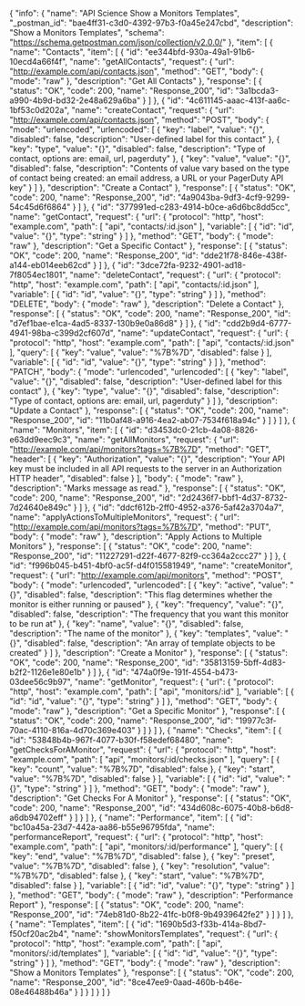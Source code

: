 {
  "info": {
    "name": "API Science Show a Monitors Templates",
    "_postman_id": "bae4ff31-c3d0-4392-97b3-f0a45e247cbd",
    "description": "Show a Monitors Templates",
    "schema": "https://schema.getpostman.com/json/collection/v2.0.0/"
  },
  "item": [
    {
      "name": "Contacts",
      "item": [
        {
          "id": "ee344bfd-930a-49a1-91b6-10ecd4a66f4f",
          "name": "getAllContacts",
          "request": {
            "url": "http://example.com/api/contacts.json",
            "method": "GET",
            "body": {
              "mode": "raw"
            },
            "description": "Get All Contacts"
          },
          "response": [
            {
              "status": "OK",
              "code": 200,
              "name": "Response_200",
              "id": "3a1bcda3-a990-4b9d-bd32-2e48a629a6ba"
            }
          ]
        },
        {
          "id": "4c611145-aaac-413f-aa6c-1bf53c0d202a",
          "name": "createContact",
          "request": {
            "url": "http://example.com/api/contacts.json",
            "method": "POST",
            "body": {
              "mode": "urlencoded",
              "urlencoded": [
                {
                  "key": "label",
                  "value": "{}",
                  "disabled": false,
                  "description": "User-defined label for this contact"
                },
                {
                  "key": "type",
                  "value": "{}",
                  "disabled": false,
                  "description": "Type of contact, options are: email, url, pagerduty"
                },
                {
                  "key": "value",
                  "value": "{}",
                  "disabled": false,
                  "description": "Contents of value vary based on the type of contact being created: an email address, a URL or your PagerDuty API key"
                }
              ]
            },
            "description": "Create a Contact"
          },
          "response": [
            {
              "status": "OK",
              "code": 200,
              "name": "Response_200",
              "id": "4a9043ba-9df3-4cf9-9299-54c45d6f6864"
            }
          ]
        },
        {
          "id": "377991ed-c283-4914-b0ce-a6d6bc8dd5cc",
          "name": "getContact",
          "request": {
            "url": {
              "protocol": "http",
              "host": "example.com",
              "path": [
                "api",
                "contacts/:id.json"
              ],
              "variable": [
                {
                  "id": "id",
                  "value": "{}",
                  "type": "string"
                }
              ]
            },
            "method": "GET",
            "body": {
              "mode": "raw"
            },
            "description": "Get a Specific Contact"
          },
          "response": [
            {
              "status": "OK",
              "code": 200,
              "name": "Response_200",
              "id": "dde21f78-846e-438f-a144-eb014eeb62cd"
            }
          ]
        },
        {
          "id": "3dce72fa-9232-4901-ad18-7f8054ec1801",
          "name": "deleteContact",
          "request": {
            "url": {
              "protocol": "http",
              "host": "example.com",
              "path": [
                "api",
                "contacts/:id.json"
              ],
              "variable": [
                {
                  "id": "id",
                  "value": "{}",
                  "type": "string"
                }
              ]
            },
            "method": "DELETE",
            "body": {
              "mode": "raw"
            },
            "description": "Delete a Contact"
          },
          "response": [
            {
              "status": "OK",
              "code": 200,
              "name": "Response_200",
              "id": "d7ef1bae-e1ca-4ad5-8337-130b9e0a86d8"
            }
          ]
        },
        {
          "id": "cdd2b9d4-6777-4941-98ba-c399d2cf607d",
          "name": "updateContact",
          "request": {
            "url": {
              "protocol": "http",
              "host": "example.com",
              "path": [
                "api",
                "contacts/:id.json"
              ],
              "query": [
                {
                  "key": "value",
                  "value": "%7B%7D",
                  "disabled": false
                }
              ],
              "variable": [
                {
                  "id": "id",
                  "value": "{}",
                  "type": "string"
                }
              ]
            },
            "method": "PATCH",
            "body": {
              "mode": "urlencoded",
              "urlencoded": [
                {
                  "key": "label",
                  "value": "{}",
                  "disabled": false,
                  "description": "User-defined label for this contact"
                },
                {
                  "key": "type",
                  "value": "{}",
                  "disabled": false,
                  "description": "Type of contact, options are: email, url, pagerduty"
                }
              ]
            },
            "description": "Update a Contact"
          },
          "response": [
            {
              "status": "OK",
              "code": 200,
              "name": "Response_200",
              "id": "11b0af48-a916-4ea2-ab07-7534f618a94c"
            }
          ]
        }
      ]
    },
    {
      "name": "Monitors",
      "item": [
        {
          "id": "d3453dc0-21cb-4a08-8826-e63dd9eec9c3",
          "name": "getAllMonitors",
          "request": {
            "url": "http://example.com/api/monitors?tags=%7B%7D",
            "method": "GET",
            "header": [
              {
                "key": "Authorization",
                "value": "{}",
                "description": "Your API key must be included in all API requests to the server in an Authorization HTTP header",
                "disabled": false
              }
            ],
            "body": {
              "mode": "raw"
            },
            "description": "Marks message as read."
          },
          "response": [
            {
              "status": "OK",
              "code": 200,
              "name": "Response_200",
              "id": "2d2436f7-bbf1-4d37-8732-7d24640e849c"
            }
          ]
        },
        {
          "id": "ddcf612b-2ff0-4952-a376-5af42a3704a7",
          "name": "applyActionsToMultipleMonitors",
          "request": {
            "url": "http://example.com/api/monitors?tags=%7B%7D",
            "method": "PUT",
            "body": {
              "mode": "raw"
            },
            "description": "Apply Actions to Multiple Monitors"
          },
          "response": [
            {
              "status": "OK",
              "code": 200,
              "name": "Response_200",
              "id": "11227291-d22f-4677-82f9-cc364a2ccc27"
            }
          ]
        },
        {
          "id": "f996b045-b451-4bf0-ac5f-d4f015581949",
          "name": "createMonitor",
          "request": {
            "url": "http://example.com/api/monitors",
            "method": "POST",
            "body": {
              "mode": "urlencoded",
              "urlencoded": [
                {
                  "key": "active",
                  "value": "{}",
                  "disabled": false,
                  "description": "This flag determines whether the monitor is either running or paused"
                },
                {
                  "key": "frequency",
                  "value": "{}",
                  "disabled": false,
                  "description": "The frequency that you want this monitor to be run at"
                },
                {
                  "key": "name",
                  "value": "{}",
                  "disabled": false,
                  "description": "The name of the monitor"
                },
                {
                  "key": "templates",
                  "value": "{}",
                  "disabled": false,
                  "description": "An array of template objects to be created"
                }
              ]
            },
            "description": "Create a Monitor"
          },
          "response": [
            {
              "status": "OK",
              "code": 200,
              "name": "Response_200",
              "id": "35813159-5bff-4d83-b2f2-1126e1e80e1b"
            }
          ]
        },
        {
          "id": "474a0f9e-191f-4554-b473-03dee56c9b97",
          "name": "getMonitor",
          "request": {
            "url": {
              "protocol": "http",
              "host": "example.com",
              "path": [
                "api",
                "monitors/:id"
              ],
              "variable": [
                {
                  "id": "id",
                  "value": "{}",
                  "type": "string"
                }
              ]
            },
            "method": "GET",
            "body": {
              "mode": "raw"
            },
            "description": "Get a Specific Monitor"
          },
          "response": [
            {
              "status": "OK",
              "code": 200,
              "name": "Response_200",
              "id": "19977c3f-70ac-4110-816a-4d70c369e403"
            }
          ]
        }
      ]
    },
    {
      "name": "Checks",
      "item": [
        {
          "id": "53848b4b-967f-4077-b30f-f58edef68480",
          "name": "getChecksForAMonitor",
          "request": {
            "url": {
              "protocol": "http",
              "host": "example.com",
              "path": [
                "api",
                "monitors/:id/checks.json"
              ],
              "query": [
                {
                  "key": "count",
                  "value": "%7B%7D",
                  "disabled": false
                },
                {
                  "key": "start",
                  "value": "%7B%7D",
                  "disabled": false
                }
              ],
              "variable": [
                {
                  "id": "id",
                  "value": "{}",
                  "type": "string"
                }
              ]
            },
            "method": "GET",
            "body": {
              "mode": "raw"
            },
            "description": "Get Checks For A Monitor"
          },
          "response": [
            {
              "status": "OK",
              "code": 200,
              "name": "Response_200",
              "id": "434d608c-6075-40b8-b6d8-a6db94702eff"
            }
          ]
        }
      ]
    },
    {
      "name": "Performance",
      "item": [
        {
          "id": "bc10a45a-23d7-442a-aa86-b55e96795fda",
          "name": "performanceReport",
          "request": {
            "url": {
              "protocol": "http",
              "host": "example.com",
              "path": [
                "api",
                "monitors/:id/performance"
              ],
              "query": [
                {
                  "key": "end",
                  "value": "%7B%7D",
                  "disabled": false
                },
                {
                  "key": "preset",
                  "value": "%7B%7D",
                  "disabled": false
                },
                {
                  "key": "resolution",
                  "value": "%7B%7D",
                  "disabled": false
                },
                {
                  "key": "start",
                  "value": "%7B%7D",
                  "disabled": false
                }
              ],
              "variable": [
                {
                  "id": "id",
                  "value": "{}",
                  "type": "string"
                }
              ]
            },
            "method": "GET",
            "body": {
              "mode": "raw"
            },
            "description": "Performance Report"
          },
          "response": [
            {
              "status": "OK",
              "code": 200,
              "name": "Response_200",
              "id": "74eb81d0-8b22-41fc-b0f8-9b4939642fe2"
            }
          ]
        }
      ]
    },
    {
      "name": "Templates",
      "item": [
        {
          "id": "1690b5d3-f33b-414a-8bd7-f50cf20ac2b4",
          "name": "showMonitorsTemplates",
          "request": {
            "url": {
              "protocol": "http",
              "host": "example.com",
              "path": [
                "api",
                "monitors/:id/templates"
              ],
              "variable": [
                {
                  "id": "id",
                  "value": "{}",
                  "type": "string"
                }
              ]
            },
            "method": "GET",
            "body": {
              "mode": "raw"
            },
            "description": "Show a Monitors Templates"
          },
          "response": [
            {
              "status": "OK",
              "code": 200,
              "name": "Response_200",
              "id": "8ce47ee9-0aad-460b-b46e-08e46488b46a"
            }
          ]
        }
      ]
    }
  ]
}